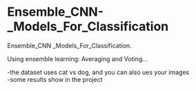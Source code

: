 # Ensemble_CNN-_Models_For_Classification
Ensemble_CNN _Models_For_Classification.

Using ensemble learning: Averaging and Voting...

-the dataset uses cat vs dog, and you can also ues your images
<br>
-some results show in the project

